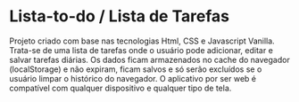 # Lista-to-do / Lista de Tarefas
Projeto criado com base nas tecnologias Html, CSS e Javascript Vanilla.
Trata-se de uma lista de tarefas onde o usuário pode adicionar, editar e salvar tarefas diárias.
Os dados ficam armazenados no cache do navegador (localStorage) e não expiram, ficam salvos e só serão excluídos 
se o usuário limpar o histórico do navegador.
O aplicativo por ser web é compatível com qualquer dispositivo e qualquer tipo de tela.
